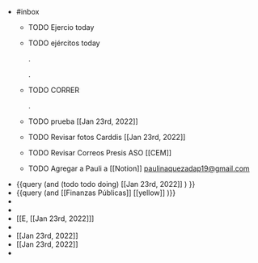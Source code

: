 - #inbox
	- TODO  Ejercio today
	- TODO ejércitos today 
	  
	  
	  
	  
	  
	  .
	  
	  .
	- TODO CORRER 
	  
	  
	  .
	- TODO prueba [[Jan 23rd, 2022]]
	- TODO Revisar fotos Carddis [[Jan 23rd, 2022]]
	- TODO Revisar Correos Presis ASO [[CEM]]
	- TODO Agregar a  Pauli a [[Notion]]  paulinaquezadap19@gmail.com
- {{query   (and (todo todo doing) [[Jan 23rd, 2022]] ) }}
- {{query (and [[Finanzas Públicas]] [[yellow]] )}}
-
-
- [[E, [[Jan 23rd, 2022]]]
-
- [[Jan 23rd, 2022]]
- [[Jan 23rd, 2022]]
-